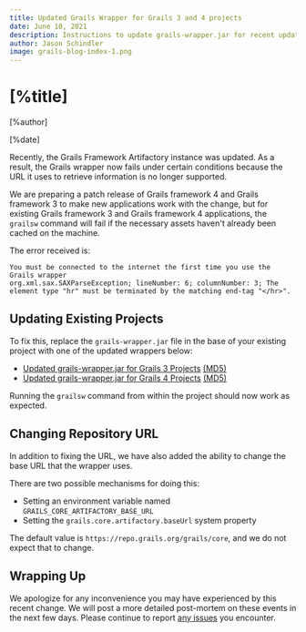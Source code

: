 ```yaml
---
title: Updated Grails Wrapper for Grails 3 and 4 projects
date: June 10, 2021
description: Instructions to update grails-wrapper.jar for recent updates to Grails Framework Repository
author: Jason Schindler
image: grails-blog-index-1.png
---
```


# [%title]

[%author]

[%date]

Recently, the Grails Framework Artifactory instance was updated. As a result, the Grails wrapper now fails under certain conditions because the URL it uses to retrieve information is no longer supported.

We are preparing a patch release of Grails framework 4 and Grails framework 3 to make new applications work with the change, but for existing Grails framework 3 and Grails framework 4 applications, the `grailsw` command will fail if the necessary assets haven't already been cached on the machine.

The error received is:

```
You must be connected to the internet the first time you use the Grails wrapper
org.xml.sax.SAXParseException; lineNumber: 6; columnNumber: 3; The element type "hr" must be terminated by the matching end-tag "</hr>".

```

## Updating Existing Projects

To fix this, replace the `grails-wrapper.jar` file in the base of your existing project with one of the updated wrappers below:

+ [Updated grails-wrapper.jar for Grails 3 Projects](/files/wrapper-issue7/grails3/grails-wrapper.jar) [(MD5)](/files/wrapper-issue7/grails3/grails-wrapper.jar.md5)
+ [Updated grails-wrapper.jar for Grails 4 Projects](/files/wrapper-issue7/grails4/grails-wrapper.jar) [(MD5)](/files/wrapper-issue7/grails4/grails-wrapper.jar.md5)

Running the `grailsw` command from within the project should now work as expected.

## Changing Repository URL

In addition to fixing the URL, we have also added the ability to change the base URL that the wrapper uses.

There are two possible mechanisms for doing this:

+ Setting an environment variable named `GRAILS_CORE_ARTIFACTORY_BASE_URL`
+ Setting the `grails.core.artifactory.baseUrl` system property

The default value is `https://repo.grails.org/grails/core`, and we do not expect that to change.

## Wrapping Up

We apologize for any inconvenience you may have experienced by this recent change. We will post a more detailed post-mortem on these events in the next few days. Please continue to report [any issues](https://github.com/apache/grails-core/issues) you encounter.
